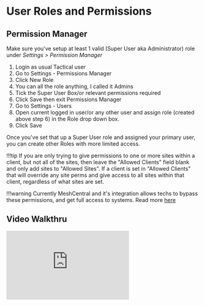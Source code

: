 # User Roles and Permissions

## Permission Manager

Make sure you've setup at least 1 valid (Super User aka Administrator) role under _Settings > Permission Manager_

1. Login as usual Tactical user
2. Go to Settings - Permissions Manager
3. Click New Role
4. You can all the role anything, I called it Admins
5. Tick the Super User Box/or relevant permissions required
6. Click Save then exit Permissions Manager
7. Go to Settings - Users
8. Open current logged in user/or any other user and assign role (created above step 6) in the Role drop down box.
9. Click Save 

Once you've set that up a Super User role and assigned your primary user, you can create other Roles with more limited access.


!!!tip
    If you are only trying to give permissions to one or more sites within a client, but not all of the sites, then leave the "Allowed Clients" field blank and only add sites to "Allowed Sites". If a client is set in "Allowed Clients" that will override any site perms and give access to all sites within that client, regardless of what sites are set.


!!!warning
    Currently MeshCentral and it's integration allows techs to bypass these permissions, and get full access to systems. Read more [here](../mesh_integration.md#security-implications)

## Video Walkthru

<div class="video-wrapper">
  <iframe width="320" height="180" src="https://www.youtube.com/embed/TTPLvgjMgp0" frameborder="0" allowfullscreen></iframe>
</div>
